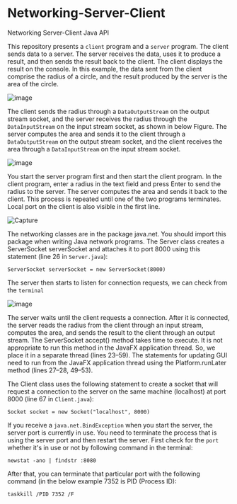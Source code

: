 # Networking-Server-Client
Networking Server-Client Java API

This repository presents a `client` program and a `server` program. The client sends data to a server. The server receives the data, uses it to produce a result, and then sends the result back to the client. The client displays the result on the console. In this example, the data sent from the client comprise the radius of a circle, and the result produced by the server is the area of the circle.

![image](https://user-images.githubusercontent.com/24220136/234190297-f013cc38-04e6-4655-bf56-ced22dbfe647.png)

The client sends the radius through a `DataOutputStream` on the output stream socket, and the server receives the radius through the `DataInputStream` on the input stream socket, as shown in below Figure. The server computes the area and sends it to the client through a `DataOutputStream` on the output stream socket, and the client receives the area through a `DataInputStream` on the input stream socket.

![image](https://user-images.githubusercontent.com/24220136/234190505-8115fb1c-2ea0-4413-9eaf-fd71a109bbdf.png)

You start the server program first and then start the client program. In the client program, enter a radius in the text field and press Enter to send the radius to the server. The server computes the area and sends it back to the client. This process is repeated until one of the two programs terminates. Local port on the client is also visible in the first line.

![Capture](https://user-images.githubusercontent.com/24220136/234189747-402b0ed9-cfb7-471c-8bb7-97bd56b98769.PNG)

The networking classes are in the package java.net. You should import this package when writing Java network programs. The Server class creates a ServerSocket serverSocket and attaches it to port 8000 using this statement (line 26 in `Server.java`):

`ServerSocket serverSocket = new ServerSocket(8000)`

The server then starts to listen for connection requests, we can check from the `terminal`

![image](https://user-images.githubusercontent.com/24220136/234188058-dac6fc14-328b-4d62-9db2-79d90063d92c.png)

The server waits until the client requests a connection. After it is connected, the server reads the radius from the client through an input stream, computes the area, and sends the result to the client through an output stream. The ServerSocket accept() method takes time
to execute. It is not appropriate to run this method in the JavaFX application thread. So, we
place it in a separate thread (lines 23–59). The statements for updating GUI need to run from
the JavaFX application thread using the Platform.runLater method (lines 27–28, 49–53).

The Client class uses the following statement to create a socket that will request a connection to the server on the same machine (localhost) at port 8000 (line 67 in `Client.java`):

`Socket socket = new Socket("localhost", 8000)`

If you receive a `java.net.BindException` when you start the server, the server port is currently in use. You need to terminate the process that is using the server port and then restart the server. First check for the `port` whether it's in use or not by following command in the terminal:

`newstat -ano | findstr :8080`

After that, you can terminate that particular port with the following command (in the below example 7352 is PID (Process ID):

`taskkill /PID 7352 /F`


